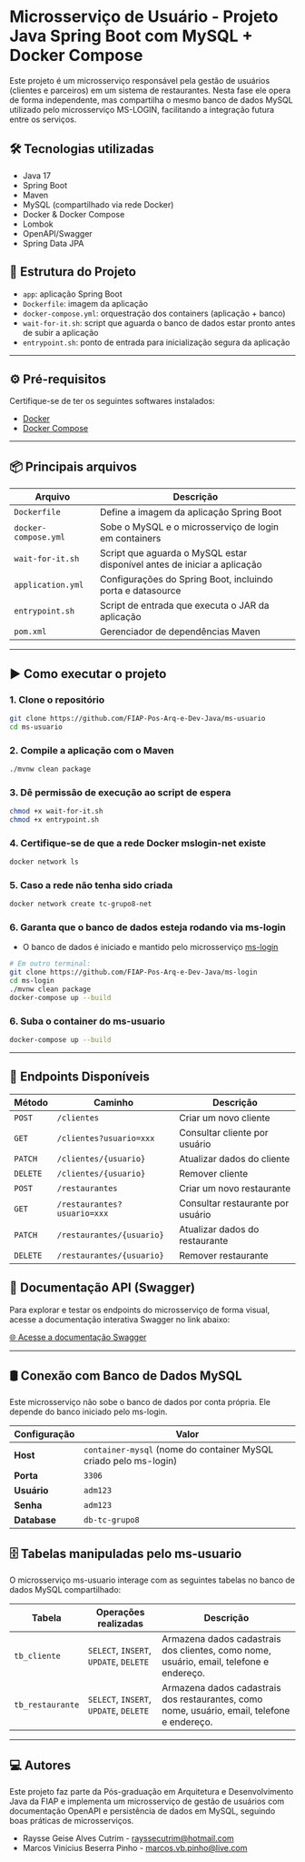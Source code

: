 # Microsserviço de Usuário - Projeto Java Spring Boot com MySQL + Docker Compose

Este projeto é um microsserviço responsável pela gestão de usuários (clientes e parceiros) em um sistema de restaurantes. Nesta fase ele opera de forma independente, mas compartilha o mesmo banco de dados MySQL utilizado pelo microsserviço MS-LOGIN, facilitando a integração futura entre os serviços.

## 🛠 Tecnologias utilizadas

- Java 17
- Spring Boot
- Maven
- MySQL (compartilhado via rede Docker)
- Docker & Docker Compose
- Lombok
- OpenAPI/Swagger
- Spring Data JPA

## 📁 Estrutura do Projeto

- `app`: aplicação Spring Boot
- `Dockerfile`: imagem da aplicação
- `docker-compose.yml`: orquestração dos containers (aplicação + banco)
- `wait-for-it.sh`: script que aguarda o banco de dados estar pronto antes de subir a aplicação
- `entrypoint.sh`: ponto de entrada para inicialização segura da aplicação

---

## ⚙️ Pré-requisitos

Certifique-se de ter os seguintes softwares instalados:


- [Docker](https://www.docker.com/)
- [Docker Compose](https://docs.docker.com/compose/)

---

## 📦 Principais arquivos

| Arquivo              | Descrição                                                                |
|----------------------|--------------------------------------------------------------------------|
| `Dockerfile`         | Define a imagem da aplicação Spring Boot                                 |
| `docker-compose.yml` | Sobe o MySQL e o microsserviço de login em containers                    |
| `wait-for-it.sh`     | Script que aguarda o MySQL estar disponível antes de iniciar a aplicação |
| `application.yml`    | Configurações do Spring Boot, incluindo porta e datasource               |
| `entrypoint.sh`      | Script de entrada que executa o JAR da aplicação                         |
| `pom.xml`            | Gerenciador de dependências Maven                                        |

---

## ▶️ Como executar o projeto

### 1. Clone o repositório

```bash
git clone https://github.com/FIAP-Pos-Arq-e-Dev-Java/ms-usuario
cd ms-usuario

```
### 2. Compile a aplicação com o Maven

```bash
./mvnw clean package

```
### 3. Dê permissão de execução ao script de espera

```bash
chmod +x wait-for-it.sh
chmod +x entrypoint.sh

```
### 4. Certifique-se de que a rede Docker mslogin-net existe

```bash
docker network ls

```
### 5. Caso a rede não tenha sido criada

```bash
docker network create tc-grupo8-net

````

### 6. Garanta que o banco de dados esteja rodando via ms-login

- O banco de dados é iniciado e mantido pelo microsserviço [ms-login](https://github.com/FIAP-Pos-Arq-e-Dev-Java/ms-login)

```bash
# Em outro terminal:
git clone https://github.com/FIAP-Pos-Arq-e-Dev-Java/ms-login
cd ms-login
./mvnw clean package
docker-compose up --build

```

### 6. Suba o container do ms-usuario

```bash
docker-compose up --build
```

---

## 🔗 Endpoints Disponíveis

| Método   | Caminho                     | Descrição                         |
| -------- | --------------------------- | --------------------------------- |
| `POST`   | `/clientes`                 | Criar um novo cliente             |
| `GET`    | `/clientes?usuario=xxx`     | Consultar cliente por usuário     |
| `PATCH`  | `/clientes/{usuario}`       | Atualizar dados do cliente        |
| `DELETE` | `/clientes/{usuario}`       | Remover cliente                   |
| `POST`   | `/restaurantes`             | Criar um novo restaurante         |
| `GET`    | `/restaurantes?usuario=xxx` | Consultar restaurante por usuário |
| `PATCH`  | `/restaurantes/{usuario}`   | Atualizar dados do restaurante    |
| `DELETE` | `/restaurantes/{usuario}`   | Remover restaurante               |


## 🚀 Documentação API (Swagger)

Para explorar e testar os endpoints do microsserviço de forma visual, acesse a documentação interativa Swagger no link abaixo:

[🌐 Acesse a documentação Swagger](http://localhost:9208/ms-usuario/swagger-ui/index.html)


---

## 🛢️ Conexão com Banco de Dados MySQL

Este microsserviço não sobe o banco de dados por conta própria. Ele depende do banco iniciado pelo ms-login.

| Configuração | Valor                                                            |
|--------------|------------------------------------------------------------------|
| **Host**     | `container-mysql` (nome do container MySQL criado pelo ms-login) |
| **Porta**    | `3306`                                                           |
| **Usuário**  | `adm123`                                                         |
| **Senha**    | `adm123`                                                         |
| **Database** | `db-tc-grupo8`                                                   |


## 🗄️ Tabelas manipuladas pelo ms-usuario
O microsserviço ms-usuario interage com as seguintes tabelas no banco de dados MySQL compartilhado:

| Tabela           | Operações realizadas                   | Descrição                                                                                   |
| ---------------- | -------------------------------------- | ------------------------------------------------------------------------------------------- |
| `tb_cliente`     | `SELECT`, `INSERT`, `UPDATE`, `DELETE` | Armazena dados cadastrais dos clientes, como nome, usuário, email, telefone e endereço.     |
| `tb_restaurante` | `SELECT`, `INSERT`, `UPDATE`, `DELETE` | Armazena dados cadastrais dos restaurantes, como nome, usuário, email, telefone e endereço. |

---

## ‍💻 Autores

Este projeto faz parte da Pós-graduação em Arquitetura e Desenvolvimento Java da FIAP e implementa um microsserviço de gestão de usuários com documentação OpenAPI e persistência de dados em MySQL, seguindo boas práticas de microsserviços.

- Raysse Geise Alves Cutrim - rayssecutrim@hotmail.com
- Marcos Vinicius Beserra Pinho - marcos.vb.pinho@live.com